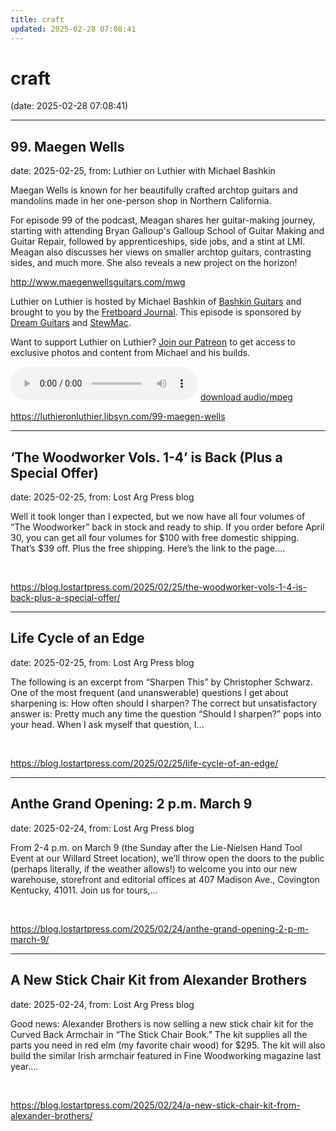 ```yaml
---
title: craft
updated: 2025-02-28 07:08:41
---
```


# craft

(date: 2025-02-28 07:08:41)

---

## 99. Maegen Wells

date: 2025-02-25, from: Luthier on Luthier with Michael Bashkin

<p>Maegan Wells is known for her beautifully crafted archtop guitars and mandolins made in her one-person shop in Northern California.</p> <p>For episode 99 of the podcast, Meagan shares her guitar-making journey, starting with attending Bryan Galloup's Galloup School of Guitar Making and Guitar Repair, followed by apprenticeships, side jobs, and a stint at LMI. Meagan also discusses her views on smaller archtop guitars, contrasting sides, and much more. She also reveals a new project on the horizon!  </p> <p><a href= "http://www.maegenwellsguitars.com/mwg">http://www.maegenwellsguitars.com/mwg</a></p> <p>Luthier on Luthier is hosted by Michael Bashkin of <a href= "https://www.bashkinguitars.com">Bashkin Guitars</a> and brought to you by the <a href= "https://shop.fretboardjournal.com/products/fretboard-journal-annual-subscription"> Fretboard Journal</a>. This episode is sponsored by <a href= "https://www.dreamguitars.com/">Dream Guitars</a> and <a href= "https://www.stewmac.com/?irclickid=VA-TmuXZ%3AxyPUn0Ut-05ZTupUkHUPAzGE2bmy00&utm_source=3755630&utm_medium=Impact&utm_campaign=3755630&utm_content=Online%20Tracking%20Link_1303370&irgwc=1&partner=Fretboard%20Journal&mpid=3755630&group="> StewMac</a>.</p> <p>Want to support Luthier on Luthier? <a href= "https://www.patreon.com/luthieronluthier">Join our Patreon</a> to get access to exclusive photos and content from Michael and his builds.</p> 

<audio crossorigin="anonymous" controls="controls">
<source type="audio/mpeg" src="https://traffic.libsyn.com/secure/luthieronluthier/LOL99.mp3?dest-id=480616"></source>
</audio> <a href="https://traffic.libsyn.com/secure/luthieronluthier/LOL99.mp3?dest-id=480616" target="_blank">download audio/mpeg</a><br> 

<https://luthieronluthier.libsyn.com/99-maegen-wells>

---

## ‘The Woodworker Vols. 1-4’ is Back (Plus a Special Offer)

date: 2025-02-25, from: Lost Arg Press blog

Well it took longer than I expected, but we now have all four volumes of “The Woodworker” back in stock and ready to ship. If you order before April 30, you can get all four volumes for $100 with free domestic shipping. That’s $39 off. Plus the free shipping. Here’s the link to the page.... 

<br> 

<https://blog.lostartpress.com/2025/02/25/the-woodworker-vols-1-4-is-back-plus-a-special-offer/>

---

## Life Cycle of an Edge

date: 2025-02-25, from: Lost Arg Press blog

The following is an excerpt from &#8220;Sharpen This&#8221; by Christopher Schwarz. One of the most frequent (and unanswerable) questions I get about sharpening is: How often should I sharpen? The correct but unsatisfactory answer is: Pretty much any time the question “Should I sharpen?” pops into your head. When I ask myself that question, I... 

<br> 

<https://blog.lostartpress.com/2025/02/25/life-cycle-of-an-edge/>

---

## Anthe Grand Opening: 2 p.m. March 9

date: 2025-02-24, from: Lost Arg Press blog

From 2-4 p.m. on March 9 (the Sunday after the Lie-Nielsen Hand Tool Event at our Willard Street location), we&#8217;ll throw open the doors to the public (perhaps literally, if the weather allows!) to welcome you into our new warehouse, storefront and editorial offices at 407 Madison Ave., Covington Kentucky, 41011. Join us for tours,... 

<br> 

<https://blog.lostartpress.com/2025/02/24/anthe-grand-opening-2-p-m-march-9/>

---

## A New Stick Chair Kit from Alexander Brothers

date: 2025-02-24, from: Lost Arg Press blog

Good news: Alexander Brothers is now selling a new stick chair kit for the Curved Back Armchair in &#8220;The Stick Chair Book.&#8221; The kit supplies all the parts you need in red elm (my favorite chair wood) for $295. The kit will also build the similar Irish armchair featured in Fine Woodworking magazine last year.... 

<br> 

<https://blog.lostartpress.com/2025/02/24/a-new-stick-chair-kit-from-alexander-brothers/>

